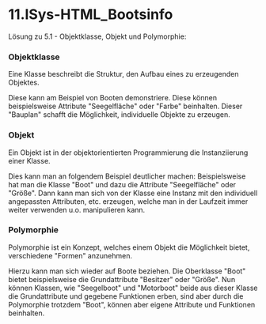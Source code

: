 # 11.ISys-HTML_Bootsinfo
 
Lösung zu 5.1 - Objektklasse, Objekt und Polymorphie:

<h3> Objektklasse </h3>
<p>Eine Klasse beschreibt die Struktur, den Aufbau eines zu erzeugenden Objektes.</p>
<p>Diese kann am Beispiel von Booten demonstriere. Diese können beispielsweise Attribute "Seegelfläche" oder "Farbe" beinhalten. Dieser "Bauplan" schafft die Möglichkeit, individuelle Objekte zu erzeugen.</p>

<h3> Objekt </h3>
<p>Ein Objekt ist in der objektorientierten Programmierung die Instanziierung einer Klasse.</p>
<p>Dies kann man an folgendem Beispiel deutlicher machen: Beispielsweise hat man die Klasse "Boot" und dazu die Attribute "Seegelfläche" oder "Größe". Dann kann man sich von der Klasse eine Instanz mit den individuell angepassten Attributen, etc. erzeugen, welche man in der Laufzeit immer weiter verwenden u.o. manipulieren kann.</p>

<h3> Polymorphie </h3>
<p>Polymorphie ist ein Konzept, welches einem Objekt die Möglichkeit bietet, verschiedene "Formen" anzunehmen.</p>
<p>Hierzu kann man sich wieder auf Boote beziehen. Die Oberklasse "Boot" bietet beispielsweise die Grundattribute "Besitzer" oder "Größe". Nun können Klassen, wie "Seegelboot" und "Motorboot" beide aus dieser Klasse die Grundattribute und gegebene Funktionen erben, sind aber durch die Polymorphie trotzdem "Boot", können aber eigene Attribute und Funktionen beinhalten.</p>
